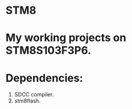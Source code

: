 # STM8
#
#
# My working projects on STM8S103F3P6.
#
#
#
#
#
#
# Dependencies:
1. SDCC compiler.
2. stm8flash.
